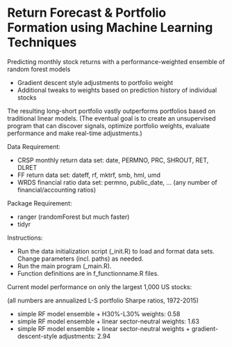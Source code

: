 # Return Forecast & Portfolio Formation using Machine Learning Techniques

Predicting monthly stock returns with a performance-weighted ensemble of random forest models
+ Gradient descent style adjustments to portfolio weight
+ Additional tweaks to weights based on prediction history of individual stocks

The resulting long-short portfolio vastly outperforms portfolios based on traditional linear models.
(The eventual goal is to create an unsupervised program that can discover signals, optimize portfolio weights, evaluate performance and make real-time adjustments.)

Data Requirement:
- CRSP monthly return data set: date, PERMNO, PRC, SHROUT, RET, DLRET
- FF return data set: dateff, rf, mktrf, smb, hml, umd
- WRDS financial ratio data set: permno, public_date, ... (any number of financial/accounting ratios)

Package Requirement:
- ranger (randomForest but much faster)
- tidyr

Instructions:
- Run the data initialization script (_init.R) to load and format data sets. Change parameters (incl. paths) as needed.
- Run the main program (_main.R).
- Function definitions are in f_functionname.R files.

Current model performance on only the largest 1,000 US stocks:

(all numbers are annualized L-S portfolio Sharpe ratios, 1972-2015)
- simple RF model ensemble + H30%-L30% weights:	0.58
- simple RF model ensemble + linear sector-neutral weights: 1.63
- simple RF model ensemble + linear sector-neutral weights + gradient-descent-style adjustments: 2.94
